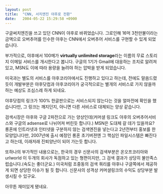 ```yaml
---
layout: post
title:  "CNN, 서치엔진 야후로 전환"
date:   2004-05-22 15:29:58 +0900
---
```

구글써치엔진을 쓰고 있던 CNN이 야후로 바뀌었습니다. 그로인해 16억 3천만불이라는 금액으로 오버추어를 인수한 야후는 CNN에서 오버추어 서비스를 구현할 수 있게 되었습니다.

부가적으로, 야후에서 100메가 **virtually unlimited storage**라는 이름의 무료 스토리지 이메일 서비스를 개시한다고 봅니다. 구글의 1기가 Gmail에 대응하는 조치로 알려져 있고, MSN도 이에 따라 용량을 늘려야 하는 압박을 받게 되었습니다.

미국과는 별도의 서비스를 야후코리아에서도 진행하고 있다고 하는데, 전에도 말씀드렸듯이 개발부분은 야후닷컴과 야후코리아가 궁극적으로는 별개의 서비스로 가지 않을까 하는 예상도 조심스레 하게 되네요.

야후닷컴의 링크가 100% 한글판으로는 서비스되지 않는다는 것을 얼마전에 확인을 했습니다만, 그 링크는 깨지던지, 아니면 다른 서비스로 대체되는 양상 같습니다.

검색시장은 야후와 구글 2파전으로 가는 양상인데(커머셜 링크도 야후의 오버추어서비스와 구글의 adsense로 나뉘어져 버린듯 합니다.) MSN은 도대체 갈 데가 있을까요? 롱혼에 인트라넷과 인터넷을 구분하지 않는 검색엔진을 넣는다고 2년전부터 홍보를 한 모양입니다만, 2007년에 출시 예정인 롱혼 초기버젼엔 그 핵심인 파일시스템은 빠진다고 하는데, 이래저래 진퇴양난이 되어 가는듯 합니다.

또하나의 부가적인 내용으로는, 한국의 경우 신문사의 검색부분은 온오프코리아와 urlworld 이 두개의 회사가 독점하고 있는 형편이지만, 그 검색 결과가 상당히 불만족스럽습니다.(속도는 좋더군요.) 미국처럼 조중동의 검색 쿼리를 야후나 구글쪽에서 제공하게 되면 상당한 이슈가 될 듯 합니다. 신문사의 성격상 커머셜링크의 수익도 상당부분 발생시킬 수 있구요.

아무튼 재미있게 됐네요.
